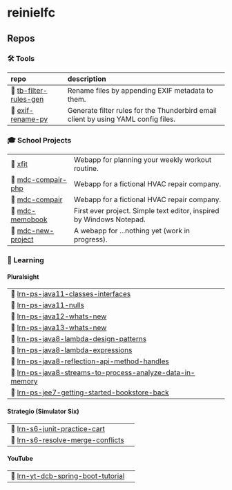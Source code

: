 # reinielfc

## Repos

### :hammer_and_wrench: Tools

| repo                                                               | description                                                                        |
| :----------------------------------------------------------------- | :--------------------------------------------------------------------------------- |
| :file_folder: [tb-filter-rules-gen][repo.tool.tb-filter-rules-gen] | Rename files by appending EXIF metadata to them.                                   |
| :file_folder: [exif-rename-py][repo.tool.exif-rename-py]           | Generate filter rules for the Thunderbird email client by using YAML config files. |

### :mortar_board: School Projects

|                                                              |                                                                      |
| :----------------------------------------------------------- | :------------------------------------------------------------------- |
| :file_folder: [xfit][repo.school.xfit]                       | Webapp for planning your weekly workout routine.                     |
| :file_folder: [mdc-compair-php][repo.school.mdc-compair-php] | Webapp for a fictional HVAC repair company.                          |
| :file_folder: [mdc-compair][repo.school.mdc-compair]         | Webapp for a fictional HVAC repair company.                          |
| :file_folder: [mdc-memobook][repo.school.mdc-memobook]       | First ever project. Simple text editor, inspired by Windows Notepad. |
| :file_folder: [mdc-new-project][repo.school.mdc-new-project] | A webapp for ...nothing yet (work in progress).                      |

### :book: Learning

#### Pluralsight

|                                                                                                                                           |     |
| :---------------------------------------------------------------------------------------------------------------------------------------- | :-- |
| :file_folder: [lrn-ps-java11-classes-interfaces][repo.learn.lrn-ps-java11-classes-interfaces]                                             |     |
| :file_folder: [lrn-ps-java11-nulls][repo.learn.lrn-ps-java11-nulls]                                                                       |     |
| :file_folder: [lrn-ps-java12-whats-new][repo.learn.lrn-ps-java12-whats-new]                                                               |     |
| :file_folder: [lrn-ps-java13-whats-new][repo.learn.lrn-ps-java13-whats-new]                                                               |     |
| :file_folder: [lrn-ps-java8-lambda-design-patterns][repo.learn.lrn-ps-java8-lambda-design-patterns]                                       |     |
| :file_folder: [lrn-ps-java8-lambda-expressions][repo.learn.lrn-ps-java8-lambda-expressions]                                               |     |
| :file_folder: [lrn-ps-java8-reflection-api-method-handles][repo.learn.lrn-ps-java8-reflection-api-method-handles]                         |     |
| :file_folder: [lrn-ps-java8-streams-to-process-analyze-data-in-memory][repo.learn.lrn-ps-java8-streams-to-process-analyze-data-in-memory] |     |
| :file_folder: [lrn-ps-jee7-getting-started-bookstore-back][repo.learn.lrn-ps-jee7-getting-started-bookstore-back]                         |     |

#### Strategio (Simulator Six)

|                                                                                           |     |
| :---------------------------------------------------------------------------------------- | :-- |
| :file_folder: [lrn-s6-junit-practice-cart][repo.learn.lrn-s6-junit-practice-cart]         |     |
| :file_folder: [lrn-s6-resolve-merge-conflicts][repo.learn.lrn-s6-resolve-merge-conflicts] |     |

#### YouTube

|                                                                                             |     |
| :------------------------------------------------------------------------------------------ | :-- |
| :file_folder: [lrn-yt-dcb-spring-boot-tutorial][repo.learn.lrn-yt-dcb-spring-boot-tutorial] |     |

[repo.learn.lrn-ps-java11-classes-interfaces]: https://github.com/reinielfc/lrn-ps-java11-classes-interfaces
[repo.learn.lrn-ps-java11-nulls]: https://github.com/reinielfc/lrn-ps-java11-nulls
[repo.learn.lrn-ps-java12-whats-new]: https://github.com/reinielfc/lrn-ps-java12-whats-new
[repo.learn.lrn-ps-java13-whats-new]: https://github.com/reinielfc/lrn-ps-java13-whats-new
[repo.learn.lrn-ps-java8-lambda-design-patterns]: https://github.com/reinielfc/lrn-ps-java8-lambda-design-patterns
[repo.learn.lrn-ps-java8-lambda-expressions]: https://github.com/reinielfc/lrn-ps-java8-lambda-expressions
[repo.learn.lrn-ps-java8-reflection-api-method-handles]: https://github.com/reinielfc/lrn-ps-java8-reflection-api-method-handles
[repo.learn.lrn-ps-java8-streams-to-process-analyze-data-in-memory]: https://github.com/reinielfc/lrn-ps-java8-streams-to-process-analyze-data-in-memory
[repo.learn.lrn-ps-jee7-getting-started-bookstore-back]: https://github.com/reinielfc/lrn-ps-jee7-getting-started-bookstore-back
[repo.learn.lrn-s6-junit-practice-cart]: https://github.com/reinielfc/lrn-s6-junit-practice-cart
[repo.learn.lrn-s6-resolve-merge-conflicts]: https://github.com/reinielfc/lrn-s6-resolve-merge-conflicts
[repo.learn.lrn-yt-dcb-spring-boot-tutorial]: https://github.com/reinielfc/lrn-yt-dcb-spring-boot-tutorial
[repo.school.mdc-compair-php]: https://github.com/reinielfc/mdc-compair-php
[repo.school.mdc-compair]: https://github.com/reinielfc/mdc-compair
[repo.school.mdc-memobook]: https://github.com/reinielfc/mdc-memobook
[repo.school.mdc-new-project]: https://github.com/reinielfc/mdc-new-project
[repo.school.xfit]: https://github.com/reinielfc/xfit
[repo.tool.exif-rename-py]: https://github.com/reinielfc/exif-rename-py
[repo.tool.tb-filter-rules-gen]: https://github.com/reinielfc/tb-filter-rules-gen
